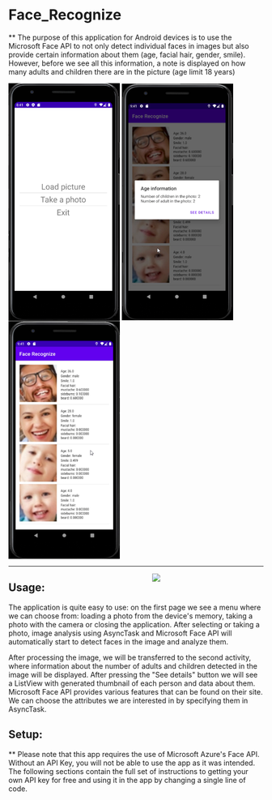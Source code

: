 # Face_Recognize
** The purpose of this application for Android devices is to use the Microsoft Face API to not only detect individual faces in images but also provide certain information about them (age, facial hair, gender, smile). However, before we see all this information, a note is displayed on how many adults and children there are in the picture (age limit 18 years)

<img align="center" src="https://github.com/antek16x/Face_Recognize/blob/master/FaceRecognize_1.png" width="220"> <img align="center" src="https://github.com/antek16x/Face_Recognize/blob/master/FaceRecognize_3.png" width="220"> <img align="center" src="https://github.com/antek16x/Face_Recognize/blob/master/FaceRecognize_4.png" width="220">

_____

<img align="right" src="https://github.com/antek16x/Face_Recognize/blob/master/Demo.gif" width="220">

## Usage:

The application is quite easy to use: on the first page we see a menu where we can choose from: loading a photo from the device's memory, taking a photo with the camera or closing the application. After selecting or taking a photo, image analysis using AsyncTask and Microsoft Face API will automatically start to detect faces in the image and analyze them.

After processing the image, we will be transferred to the second activity, where information about the number of adults and children detected in the image will be displayed. After pressing the "See details" button we will see a ListView with generated thumbnail of each person and data about them. Microsoft Face API provides various features that can be found on their site. We can choose the attributes we are interested in by specifying them in AsyncTask.

## Setup:

** Please note that this app requires the use of Microsoft Azure's Face API. Without an API Key, you will not be able to use the app as it was intended. The following sections contain the full set of instructions to getting your own API key for free and using it in the app by changing a single line of code.
